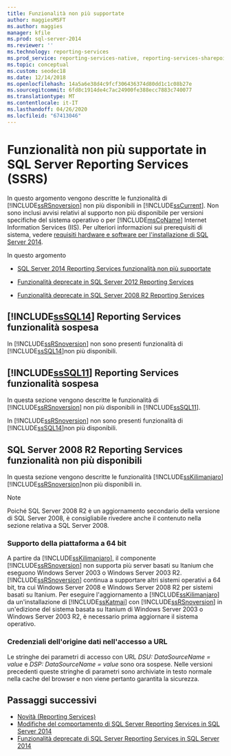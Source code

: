 ```yaml
---
title: Funzionalità non più supportate
author: maggiesMSFT
ms.author: maggies
manager: kfile
ms.prod: sql-server-2014
ms.reviewer: ''
ms.technology: reporting-services
ms.prod_service: reporting-services-native, reporting-services-sharepoint
ms.topic: conceptual
ms.custom: seodec18
ms.date: 12/14/2018
ms.openlocfilehash: 14a5a6e38d4c9fcf306436374d80dd1c1c08b27e
ms.sourcegitcommit: 6fd8c1914de4c7ac24900fe388ecc7883c740077
ms.translationtype: MT
ms.contentlocale: it-IT
ms.lasthandoff: 04/26/2020
ms.locfileid: "67413046"
---
```

# <a name="discontinued-functionality-in-sql-server-reporting-services-ssrs"></a>Funzionalità non più supportate in SQL Server Reporting Services (SSRS)

  In questo argomento vengono descritte le funzionalità di [!INCLUDE[ssRSnoversion](../includes/ssrsnoversion-md.md)] non più disponibili in [!INCLUDE[ssCurrent](../includes/sscurrent-md.md)]. Non sono inclusi avvisi relativi al supporto non più disponibile per versioni specifiche del sistema operativo o per [!INCLUDE[msCoName](../includes/msconame-md.md)] Internet Information Services (IIS). Per ulteriori informazioni sui prerequisiti di sistema, vedere [requisiti hardware e software per l'installazione di SQL Server 2014](../sql-server/install/hardware-and-software-requirements-for-installing-sql-server.md).  
  
 In questo argomento  
  
- [SQL Server 2014 Reporting Services funzionalità non più supportate](#bkmk_sql14)  
  
- [Funzionalità deprecate in SQL Server 2012 Reporting Services](#bkmk_rc0)  
  
- [Funzionalità deprecate in SQL Server 2008 R2 Reporting Services](#bkmk_kj)  
  
##  <a name="sssql14-reporting-services-discontinued-functionality"></a><a name="bkmk_sql14"></a>[!INCLUDE[ssSQL14](../includes/sssql14-md.md)] Reporting Services funzionalità sospesa

 In [!INCLUDE[ssRSnoversion](../includes/ssrsnoversion-md.md)] non sono presenti funzionalità di [!INCLUDE[ssSQL14](../includes/sssql14-md.md)]non più disponibili.  
  
##  <a name="sssql11-reporting-services-discontinued-functionality"></a><a name="bkmk_rc0"></a>[!INCLUDE[ssSQL11](../includes/sssql11-md.md)] Reporting Services funzionalità sospesa

 In questa sezione vengono descritte le funzionalità di [!INCLUDE[ssRSnoversion](../includes/ssrsnoversion-md.md)] non più disponibili in [!INCLUDE[ssSQL11](../includes/sssql11-md.md)].  
  
 In [!INCLUDE[ssRSnoversion](../includes/ssrsnoversion-md.md)] non sono presenti funzionalità di [!INCLUDE[ssSQL14](../includes/sssql14-md.md)]non più disponibili.  
  
##  <a name="sql-server-2008-r2-reporting-services-discontinued-functionality"></a><a name="bkmk_kj"></a>SQL Server 2008 R2 Reporting Services funzionalità non più disponibili

 In questa sezione vengono descritte le funzionalità [!INCLUDE[ssKilimanjaro](../includes/sskilimanjaro-md.md)] [!INCLUDE[ssRSnoversion](../includes/ssrsnoversion-md.md)]non più disponibili in.  
  
> [!NOTE]  
> Poiché SQL Server 2008 R2 è un aggiornamento secondario della versione di SQL Server 2008, è consigliabile rivedere anche il contenuto nella sezione relativa a SQL Server 2008.
  
### <a name="64-bit-platform-support"></a>Supporto della piattaforma a 64 bit

 A partire da [!INCLUDE[ssKilimanjaro](../includes/sskilimanjaro-md.md)], il componente [!INCLUDE[ssRSnoversion](../includes/ssrsnoversion-md.md)] non supporta più server basati su Itanium che eseguono Windows Server 2003 o Windows Server 2003 R2. [!INCLUDE[ssRSnoversion](../includes/ssrsnoversion-md.md)] continua a supportare altri sistemi operativi a 64 bit, tra cui Windows Server 2008 e Windows Server 2008 R2 per sistemi basati su Itanium. Per eseguire l'aggiornamento a [!INCLUDE[ssKilimanjaro](../includes/sskilimanjaro-md.md)] da un'installazione di [!INCLUDE[ssKatmai](../includes/sskatmai-md.md)] con [!INCLUDE[ssRSnoversion](../includes/ssrsnoversion-md.md)] in un'edizione del sistema basata su Itanium di Windows Server 2003 o Windows Server 2003 R2, è necessario prima aggiornare il sistema operativo.  
  
### <a name="data-source-credentials-in-url-access"></a>Credenziali dell'origine dati nell'accesso a URL

 Le stringhe dei parametri di accesso con URL *DSU: DataSourceName = value* e *DSP: DataSourceName = value* sono ora sospese. Nelle versioni precedenti queste stringhe di parametri sono archiviate in testo normale nella cache del browser e non viene pertanto garantita la sicurezza.  
  
## <a name="next-steps"></a>Passaggi successivi

 - [Novità &#40;Reporting Services&#41;](what-s-new-reporting-services.md)
 - [Modifiche del comportamento di SQL Server Reporting Services in SQL Server 2014](behavior-changes-to-sql-server-reporting-services-in-sql-server-2016.md)
 - [Funzionalità deprecate di SQL Server Reporting Services in SQL Server 2014](deprecated-features-in-sql-server-reporting-services-ssrs.md)